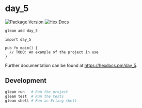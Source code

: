 # day_5

[![Package Version](https://img.shields.io/hexpm/v/day_5)](https://hex.pm/packages/day_5)
[![Hex Docs](https://img.shields.io/badge/hex-docs-ffaff3)](https://hexdocs.pm/day_5/)

```sh
gleam add day_5
```
```gleam
import day_5

pub fn main() {
  // TODO: An example of the project in use
}
```

Further documentation can be found at <https://hexdocs.pm/day_5>.

## Development

```sh
gleam run   # Run the project
gleam test  # Run the tests
gleam shell # Run an Erlang shell
```

